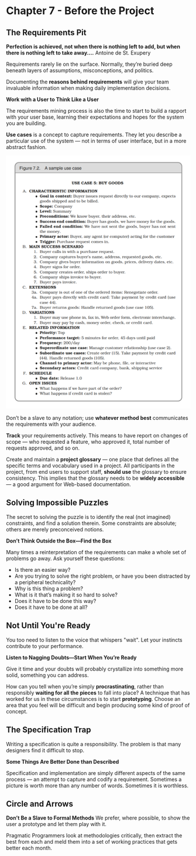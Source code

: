 # Chapter 7 - Before the Project
## The Requirements Pit
__Perfection is achieved, not when there is nothing left to add, but when there is nothing left to take away....__ Antoine de St. Exupery

Requirements rarely lie on the surface. Normally, they’re buried deep beneath layers of assumptions, misconceptions, and politics.

Documenting the **reasons behind requirements** will give your team invaluable information when making daily implementation decisions.

**Work with a User to Think Like a User**

The requirements mining process is also the time to start to build a rapport with your user base, learning their expectations and hopes for the system you are building.

__Use cases__ is a concept to capture requirements. They let you describe a particular use of the system — not in terms of user interface, but in a more abstract fashion.

<p>
  <img src="./use-case-sample.png" alt="use-case-sample" />
</p>

Don’t be a slave to any notation; use **whatever method best** communicates the requirements with your audience.

**Track** your requirements actively. This means to have report on changes of scope — who requested a feature, who approved it, total number of requests approved, and so on.

Create and maintain a **project glossary** — one place that defines all the specific terms and vocabulary used in a project. All participants in the project, from end users to support staff, **should use** the glossary to ensure consistency. This implies that the glossary needs to be **widely accessible** — a good argument for Web-based documentation.

## Solving Impossible Puzzles
The secret to solving the puzzle is to identify the real (not imagined) constraints, and find a solution therein. Some constraints are absolute; others are merely preconceived notions.

**Don’t Think Outside the Box—Find the Box**

Many times a reinterpretation of the requirements can make a whole set of problems go away. Ask yourself these questions:
- Is there an easier way?
- Are you trying to solve the right problem, or have you been distracted by a peripheral technicality?
- Why is this thing a problem?
- What is it that’s making it so hard to solve?
- Does it have to be done this way?
- Does it have to be done at all?

## Not Until You're Ready
You too need to listen to the voice that whispers "wait". Let your instincts contribute to your performance.

**Listen to Nagging Doubts—Start When You’re Ready**

Give it time and your doubts will probably crystallize into something more solid, something you can address.

How can you tell when you’re simply **procrastinating**, rather than responsibly **waiting for all the pieces** to fall into place? A technique that has worked for us in these circumstances is to start **prototyping**. Choose an area that you feel will be difficult and begin producing some kind of proof of concept.

## The Specification Trap
Writing a specification is quite a responsibility. The problem is that many designers find it difficult to stop.

**Some Things Are Better Done than Described**

Specification and implementation are simply different aspects of the same process — an attempt to capture and codify a requirement. Sometimes a picture is worth more than any number of words. Sometimes it is worthless.

## Circle and Arrows
**Don’t Be a Slave to Formal Methods**
We prefer, where possible, to show the user a prototype and let them play with it.

Pragmatic Programmers look at methodologies critically, then extract the best from each and meld them into a set of working practices that gets better each month. 